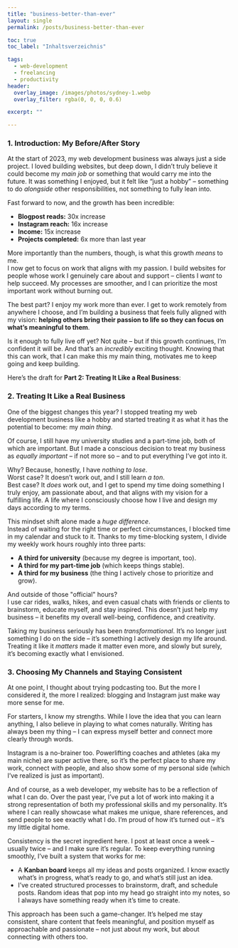 ```yaml
---
title: "business-better-than-ever"
layout: single
permalink: /posts/business-better-than-ever

toc: true
toc_label: "Inhaltsverzeichnis"

tags:
  - web-development
  - freelancing
  - productivity 
header:
  overlay_image: /images/photos/sydney-1.webp
  overlay_filter: rgba(0, 0, 0, 0.6)

excerpt: ""

---
```


### **1. Introduction: My Before/After Story**

At the start of 2023, my web development business was always just a side project. I loved building websites, but deep down, I didn’t truly believe it could become my *main job* or something that would carry me into the future. It was something I enjoyed, but it felt like “just a hobby” – something to do *alongside* other responsibilities, not something to fully lean into.

Fast forward to now, and the growth has been incredible:
- **Blogpost reads:** 30x increase
- **Instagram reach:** 16x increase
- **Income:** 15x increase
- **Projects completed:** 6x more than last year

More importantly than the numbers, though, is what this growth *means* to me.  
I now get to focus on work that aligns with my passion. I build websites for people whose work I genuinely care about and support – clients I *want* to help succeed. My processes are smoother, and I can prioritize the most important work without burning out.

The best part? I enjoy my work more than ever. I get to work remotely from anywhere I choose, and I’m building a business that feels fully aligned with my vision: **helping others bring their passion to life so they can focus on what’s meaningful to them**.

Is it enough to fully live off yet? Not quite – but if this growth continues, I’m confident it will be. And that’s an *incredibly* exciting thought. Knowing that this can work, that I can make this my main thing, motivates me to keep going and keep building.

Here’s the draft for **Part 2: Treating It Like a Real Business**:



### **2. Treating It Like a Real Business**

One of the biggest changes this year? I stopped treating my web development business like a hobby and started treating it as what it has the potential to become: my *main thing*.

Of course, I still have my university studies and a part-time job, both of which are important. But I made a conscious decision to treat my business as *equally important* – if not more so – and to put everything I’ve got into it.

Why? Because, honestly, I have *nothing to lose*.  
Worst case? It doesn’t work out, and I still learn *a ton*.  
Best case? It *does* work out, and I get to spend my time doing something I truly enjoy, am passionate about, and that aligns with my vision for a fulfilling life. A life where I consciously choose how I live and design my days according to my terms.

This mindset shift alone made a *huge difference*.  
Instead of waiting for the right time or perfect circumstances, I blocked time in my calendar and stuck to it. Thanks to my time-blocking system, I divide my weekly work hours roughly into three parts:
- **A third for university** (because my degree is important, too).
- **A third for my part-time job** (which keeps things stable).
- **A third for my business** (the thing I actively chose to prioritize and grow).

And outside of those "official" hours?  
I use car rides, walks, hikes, and even casual chats with friends or clients to brainstorm, educate myself, and stay inspired. This doesn’t just help my business – it benefits my overall well-being, confidence, and creativity.

Taking my business seriously has been *transformational*. It’s no longer just something I do on the side – it’s something I actively design my life around. Treating it like it *matters* made it matter even more, and slowly but surely, it’s becoming exactly what I envisioned.


### **3. Choosing My Channels and Staying Consistent**

At one point, I thought about trying podcasting too. But the more I considered it, the more I realized: blogging and Instagram just make way more sense for me.

For starters, I know my strengths. While I love the idea that you can learn anything, I also believe in playing to what comes naturally. Writing has always been my thing – I can express myself better and connect more clearly through words.

Instagram is a no-brainer too. Powerlifting coaches and athletes (aka my main niche) are super active there, so it’s the perfect place to share my work, connect with people, and also show some of my personal side (which I’ve realized is just as important).

And of course, as a web developer, my website has to be a reflection of what I can do. Over the past year, I’ve put a lot of work into making it a strong representation of both my professional skills and my personality. It’s where I can really showcase what makes me unique, share references, and send people to see exactly what I do. I’m proud of how it’s turned out – it’s my little digital home.

Consistency is the secret ingredient here. I post at least once a week – usually twice – and I make sure it’s regular. To keep everything running smoothly, I’ve built a system that works for me:
- A **Kanban board** keeps all my ideas and posts organized. I know exactly what’s in progress, what’s ready to go, and what’s still just an idea.
- I’ve created structured processes to brainstorm, draft, and schedule posts. Random ideas that pop into my head go straight into my notes, so I always have something ready when it’s time to create.

This approach has been such a game-changer. It’s helped me stay consistent, share content that feels meaningful, and position myself as approachable and passionate – not just about my work, but about connecting with others too.





